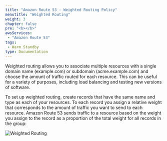 ```yaml
---
title: "Amazon Route 53 - Weighted Routing Policy"
menutitle: "Weighted Routing"
weight: 3
chapter: false
pre: "<b></b>"
awsServices:
 - "Amazon Route 53"
tags: 
 - Warm Standby
type: Documentation
---
```


Weighted routing allows you to associate multiple resources with a single domain name (example.com) or subdomain (acme.example.com) and choose the amount of traffic routed for each resource. This can be useful for a variety of purposes, including load balancing and testing new versions of software.

To set up weighted routing, create records that have the same name and type as each of your resources. To each record you assign a relative weight that corresponds to the amount of traffic you want to send to each resource. Amazon Route 53 sends traffic to a resource based on the weight you assign to the record as a proportion of the total weight for all records in the group:

![Weighted Routing](/images/route53-weighted.png)

